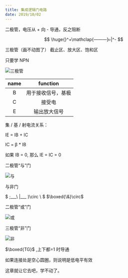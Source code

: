 ```yaml
---
title: 集成逻辑门电路
date: 2019/10/02
---
```


二极管，电压从 + 向 - 导通，反之阻断

$$
\huge{}^+\mathclap{———}▹|^-
$$

三极管（画不动图了）
截止区、放大区、饱和区

只要学 NPN

![三极管](http://img.mp.itc.cn/upload/20170306/9cac60af03f2437db48d23afb5bd075a_th.png)

<center>

| name  |      function      |
| :---: | :----------------: |
|   B   | 用于接收信号，基极 |
|   C   |       接受电       |
|   E   |    输出放大信号    |

</center>

集 / 基 / 射电流关系：

IE = IB + IC

IC = β \* IB

如果 IB = 0, 那么 IE = IC = 0

二极管“与”门

![与](https://img.diangon.com/portal/201505/04/082411fr5wo5xuwvuzi7sj.jpg)

与非门

$
\;\_\_\_\\
|\_\_\_ )\circ \\
$
$\boxed{\&}\circ$

二极管“或”门

![或](http://dzkfw.com.cn/jichu/UploadFiles_6678/201705/2017052412271816.gif)

三极管“非”门

![非](https://img.diangon.com/portal/201505/04/082714ckdcebwagjmmgg6d.jpg)

$\boxed{TG}$ ,上下都=1 时导通

如果连接处是空心圆圈，则说明是低电平有效

这章就让它去吧，学不动了。

